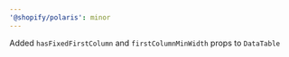```yaml
---
'@shopify/polaris': minor
---
```


Added `hasFixedFirstColumn` and `firstColumnMinWidth` props to `DataTable`
